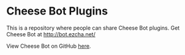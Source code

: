 # Cheese Bot Plugins

This is a repository where people can share Cheese Bot plugins. Get Cheese Bot at http://bot.ezcha.net/

View Cheese Bot on GitHub [here](https://github.com/Minecheesecraft/Cheese-Bot).
